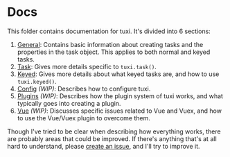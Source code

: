 # Docs

This folder contains documentation for tuxi. It's divided into 6 sections:

1. [General](general.md): Contains basic information about creating tasks and the properties in the task object. This applies to both normal and keyed tasks.
2. [Task](task.md): Gives more details specific to `tuxi.task()`.
3. [Keyed](keyed.md): Gives more details about what keyed tasks are, and how to use `tuxi.keyed()`.
4. [Config](config.md) _(WIP)_: Describes how to configure tuxi.
5. [Plugins](vue.md) _(WIP)_: Describes how the plugin system of tuxi works, and what typically goes into creating a plugin.
6. [Vue](vue.md) _(WIP)_: Discusses specific issues related to Vue and Vuex, and how to use the Vue/Vuex plugin to overcome them.

Though I've tried to be clear when describing how everything works, there are probably areas that could be improved. If there's anything that's at all hard to understand, please [create an issue](https://github.com/superMDguy/tuxi/issues/new), and I'll try to improve it.
